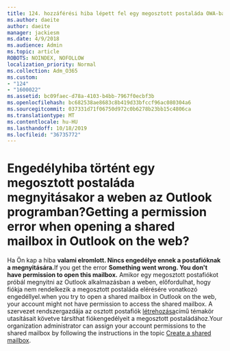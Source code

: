 ```yaml
---
title: 124. hozzáférési hiba lépett fel egy megosztott postaláda OWA-ban való elérésekor?
ms.author: daeite
author: daeite
manager: jackiesm
ms.date: 4/9/2018
ms.audience: Admin
ms.topic: article
ROBOTS: NOINDEX, NOFOLLOW
localization_priority: Normal
ms.collection: Adm_O365
ms.custom:
- "124"
- "1600022"
ms.assetid: bc09faec-d78a-4103-b4bb-7967f0ecbf3b
ms.openlocfilehash: bc682538ae8683c8b419d33bfccf96ac080304a6
ms.sourcegitcommit: 037331d71f06750d972c0b6278b23bb15c4806ca
ms.translationtype: MT
ms.contentlocale: hu-HU
ms.lasthandoff: 10/18/2019
ms.locfileid: "36735772"
---
```

# <a name="getting-a-permission-error-when-opening-a-shared-mailbox-in-outlook-on-the-web"></a><span data-ttu-id="679d8-102">Engedélyhiba történt egy megosztott postaláda megnyitásakor a weben az Outlook programban?</span><span class="sxs-lookup"><span data-stu-id="679d8-102">Getting a permission error when opening a shared mailbox in Outlook on the web?</span></span>

<span data-ttu-id="679d8-103">Ha Ön kap a hiba **valami elromlott. Nincs engedélye ennek a postafióknak a megnyitására.**</span><span class="sxs-lookup"><span data-stu-id="679d8-103">If you get the error **Something went wrong. You don't have permission to open this mailbox.**</span></span> <span data-ttu-id="679d8-104">Amikor egy megosztott postafiókot próbál megnyitni az Outlook alkalmazásban a weben, előfordulhat, hogy fiókja nem rendelkezik a megosztott postaláda elérésére vonatkozó engedéllyel.</span><span class="sxs-lookup"><span data-stu-id="679d8-104">when you try to open a shared mailbox in Outlook on the web, your account might not have permission to access the shared mailbox.</span></span> <span data-ttu-id="679d8-105">A szervezet rendszergazdája az osztott postafiók [létrehozása](https://docs.microsoft.com/office365/admin/email/create-a-shared-mailbox)című témakör utasításait követve társíthat fiókengedélyeit a megosztott postaládához.</span><span class="sxs-lookup"><span data-stu-id="679d8-105">Your organization administrator can assign your account permissions to the shared mailbox by following the instructions in the topic [Create a shared mailbox](https://docs.microsoft.com/office365/admin/email/create-a-shared-mailbox).</span></span>
  